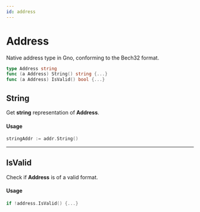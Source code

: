```yaml
---
id: address
---
```


# Address
Native address type in Gno, conforming to the Bech32 format.

[//]: # (TODO fix: might cause confusion since googling links to BTC)

```go
type Address string
func (a Address) String() string {...}
func (a Address) IsValid() bool {...}
```

## String
Get **string** representation of **Address**.

#### Usage
```go
stringAddr := addr.String()
```

---
## IsValid
Check if **Address** is of a valid format.

#### Usage
```go
if !address.IsValid() {...}
```
